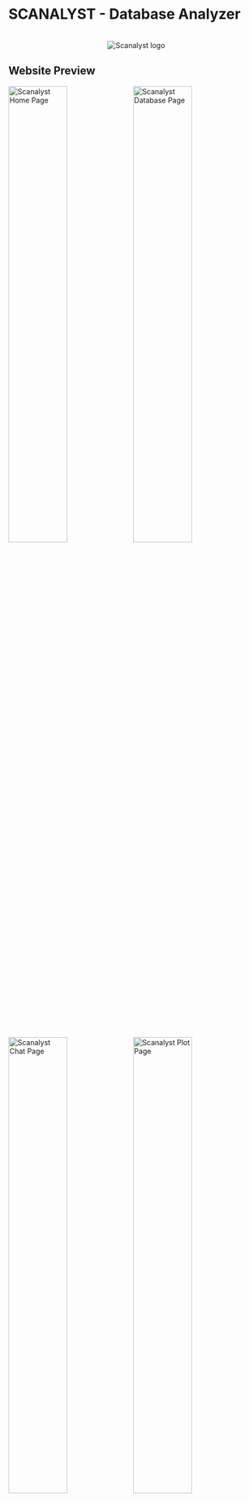 <h1>SCANALYST - Database Analyzer</h1>
<p align="center">
  <br/>
  <img src="https://github.com/QwertyFusion/Database-Analyzer/blob/main/public/images/logo.png" alt="Scanalyst logo"/>
</p>
<h2>Website Preview</h2>
<p><img src="https://github.com/QwertyFusion/Database-Analyzer/blob/main/preview/home.png" alt="Scanalyst Home Page" width="48%"/>
<img src="https://github.com/QwertyFusion/Database-Analyzer/blob/main/preview/database.png" alt="Scanalyst Database Page" width="48%"/>
<img src="https://github.com/QwertyFusion/Database-Analyzer/blob/main/preview/chat.png" alt="Scanalyst Chat Page" width="48%"/>
<img src="https://github.com/QwertyFusion/Database-Analyzer/blob/main/preview/plot.png" alt="Scanalyst Plot Page" width="48%"/></p>
<br/>
<h2>Explanation PPT</h2>
<p>Here is the link to the explanation ppt. <a href="https://github.com/QwertyFusion/Database-Analyzer/blob/main/ppt/Scanalyst%20-%20Intel%20Unnati.pdf">Click here</a></p>
<br/>
<h2>Installation</h2>
1. Run the following commands for the installation of the requireds libraries:

```
npm install
npm install express multer ejs csv-parser compromise natural axios
pip install flask pandas numpy seaborn matplotlib scipy

[Note: If error is met while installing, then run the install command separately. 
For example, pip install flask, pip install pandas, etc.]
```
<br/>

2. Run the Python app server for the plot page using the following command:
```
python server/api/app.py

[Note: Python app Server will be started at http://localhost:5001
No need to go to this link.]
```
<br/>  

3. Run the Python query server for the plot page using the following command:
```
python server/api/query.py

[Note: Python query Server will be started at http://localhost:5000
No need to go to this link.]
```
<br/>

4. Run the JavaScript server using the following command:
```
node server/index.js

[Note: Javascript Server will be started at http://localhost:3000]
```
<br/>

5. Finally, head over to the JavaScript server localhost page on any browser:
```
Click on the link http://localhost:3000 or type it in browser.]
```
<br/>
<h2>License</h2>
<p>Scanalyst is released under the MIT License. See the <a href="https://github.com/QwertyFusion/Database-Analyzer/blob/main/LICENSE">LICENSE</a> file for more information.</p>
<br/>
<h2>Programming Languages Used</h2>
  <div align="center">  
  <img align="center" src="https://skillicons.dev/icons?i=css,html,nodejs,python,js,flask,pandas,seaborn" alt="Languages and Tools">

  </div>
<br/>
<h2>Developers</h2>
<ul>
    <li><a href="https://github.com/QwertyFusion">QwertyFusion</a></li>
    <li><a href="https://github.com/Silent18Killer">Silent18Killer</a></li>
    <li><a href="https://github.com/AdityaM2205">AdityaM2205</a></li>
    <li><a href="https://github.com/Apratim23">Apratim23</a></li>
</ul>
